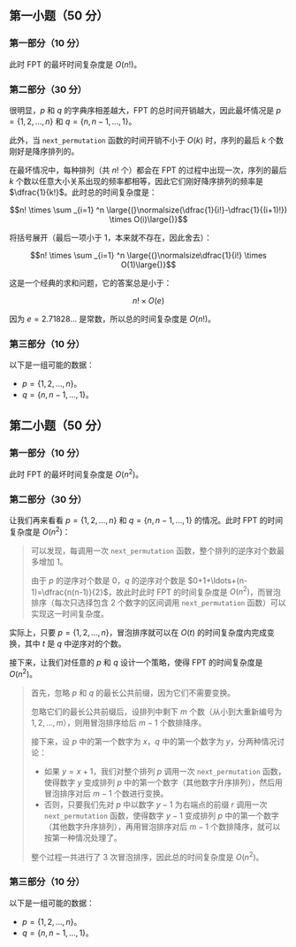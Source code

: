 ## 第一小题（$50$ 分）

### 第一部分（$10$ 分）

此时 FPT 的最坏时间复杂度是 $O(n!)$。

### 第二部分（$30$ 分）

很明显，$p$ 和 $q$ 的字典序相差越大，FPT 的总时间开销越大，因此最坏情况是 $p=\{1,2,\ldots,n\}$ 和 $q=\{n,n-1,\ldots,1\}$。

此外，当 `next_permutation` 函数的时间开销不小于 $O(k)$ 时，序列的最后 $k$ 个数刚好是降序排列的。

在最坏情况中，每种排列（共 $n!$ 个）都会在 FPT 的过程中出现一次，序列的最后 $k$ 个数以任意大小关系出现的频率都相等，因此它们刚好降序排列的频率是 $\dfrac{1}{k!}$。此时总的时间复杂度是：

$$n! \times \sum _{i=1} ^n \large{(}\normalsize(\dfrac{1}{i!}-\dfrac{1}{(i+1)!}) \times O(i)\large{)}$$

将括号展开（最后一项小于 $1$，本来就不存在，因此舍去）：

$$n! \times \sum _{i=1} ^n \large{(}\normalsize\dfrac{1}{i!} \times O(1)\large{)}$$

这是一个经典的求和问题，它的答案总是小于：

$$n! \times O(e)$$

因为 $e=2.71828\ldots$ 是常数，所以总的时间复杂度是 $O(n!)$。

### 第三部分（$10$ 分）

以下是一组可能的数据：

- $p=\{1,2,\ldots,n\}$。
- $q=\{n,n-1,\ldots,1\}$。

## 第二小题（$50$ 分）

### 第一部分（$10$ 分）

此时 FPT 的最坏时间复杂度是 $O(n^2)$。

### 第二部分（$30$ 分）

让我们再来看看 $p=\{1,2,\ldots,n\}$ 和 $q=\{n,n-1,\ldots,1\}$ 的情况。此时 FPT 的时间复杂度是 $O(n^2)$：

> 可以发现，每调用一次 `next_permutation` 函数，整个排列的逆序对个数最多增加 $1$。
> 
> 由于 $p$ 的逆序对个数是 $0$，$q$ 的逆序对个数是 $0+1+\ldots+(n-1)=\dfrac{n(n-1)}{2}$，故此时此时 FPT 的时间复杂度是 $O(n^2)$，而冒泡排序（每次只选择包含 $2$ 个数字的区间调用 `next_permutation` 函数）可以实现这一时间复杂度。

实际上，只要 $p=\{1,2,\ldots,n\}$，冒泡排序就可以在 $O(t)$ 的时间复杂度内完成变换，其中 $t$ 是 $q$ 中逆序对的个数。

接下来，让我们对任意的 $p$ 和 $q$ 设计一个策略，使得 FPT 的时间复杂度是 $O(n^2)$。

> 首先，忽略 $p$ 和 $q$ 的最长公共前缀，因为它们不需要变换。
>
> 忽略它们的最长公共前缀后，设排列中剩下 $m$ 个数（从小到大重新编号为 $1, 2, \ldots, m$），则用冒泡排序给后 $m-1$ 个数排降序。
>
> 接下来，设 $p$ 中的第一个数字为 $x$，$q$ 中的第一个数字为 $y$，分两种情况讨论：
>
> - 如果 $y=x+1$，我们对整个排列 $p$ 调用一次 `next_permutation` 函数，使得数字 $y$ 变成排列 $p$ 中的第一个数字（其他数字升序排列），然后用冒泡排序对后 $m-1$ 个数进行变换。
> - 否则，只要我们先对 $p$ 中以数字 $y-1$ 为右端点的前缀 $r$ 调用一次 `next_permutation` 函数，使得数字 $y-1$ 变成排列 $p$ 中的第一个数字（其他数字升序排列），再用冒泡排序对后 $m-1$ 个数排降序，就可以按第一种情况处理了。
>
> 整个过程一共进行了 $3$ 次冒泡排序，因此总的时间复杂度是 $O(n^2)$。

### 第三部分（$10$ 分）

以下是一组可能的数据：

- $p=\{1,2,\ldots,n\}$。
- $q=\{n,n-1,\ldots,1\}$。
